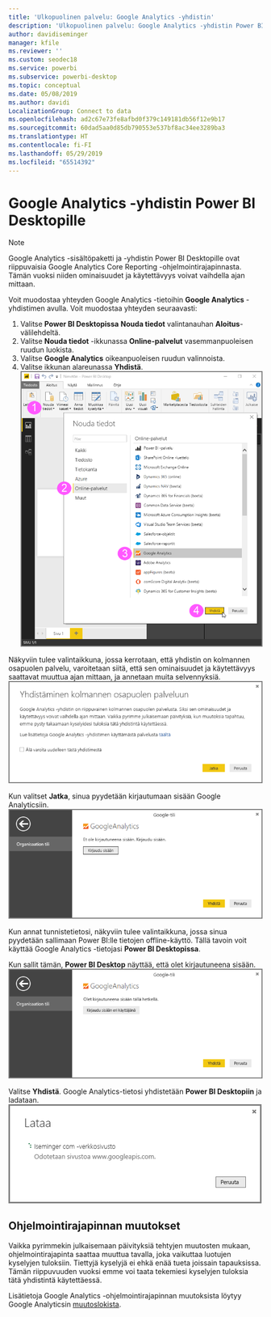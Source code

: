 ```yaml
---
title: 'Ulkopuolinen palvelu: Google Analytics -yhdistin'
description: 'Ulkopuolinen palvelu: Google Analytics -yhdistin Power BI Desktopille'
author: davidiseminger
manager: kfile
ms.reviewer: ''
ms.custom: seodec18
ms.service: powerbi
ms.subservice: powerbi-desktop
ms.topic: conceptual
ms.date: 05/08/2019
ms.author: davidi
LocalizationGroup: Connect to data
ms.openlocfilehash: ad2c67e73fe8afbd0f379c149181db56f12e9b17
ms.sourcegitcommit: 60dad5aa0d85db790553e537bf8ac34ee3289ba3
ms.translationtype: HT
ms.contentlocale: fi-FI
ms.lasthandoff: 05/29/2019
ms.locfileid: "65514392"
---
```

# <a name="google-analytics-connector-for-power-bi-desktop"></a>Google Analytics -yhdistin Power BI Desktopille
> [!NOTE]
> Google Analytics -sisältöpaketti ja -yhdistin Power BI Desktopille ovat riippuvaisia Google Analytics Core Reporting -ohjelmointirajapinnasta. Tämän vuoksi niiden ominaisuudet ja käytettävyys voivat vaihdella ajan mittaan.

Voit muodostaa yhteyden Google Analytics -tietoihin **Google Analytics** -yhdistimen avulla. Voit muodostaa yhteyden seuraavasti:

1. Valitse **Power BI Desktopissa** **Nouda tiedot** valintanauhan **Aloitus**-välilehdeltä.
2. Valitse **Nouda tiedot** -ikkunassa **Online-palvelut** vasemmanpuoleisen ruudun luokista.
3. Valitse **Google Analytics** oikeanpuoleisen ruudun valinnoista.
4. Valitse ikkunan alareunassa **Yhdistä**.  
   ![](media/service-google-analytics-connector/tps_googleanalytics_1.png)

Näkyviin tulee valintaikkuna, jossa kerrotaan, että yhdistin on kolmannen osapuolen palvelu, varoitetaan siitä, että sen ominaisuudet ja käytettävyys saattavat muuttua ajan mittaan, ja annetaan muita selvennyksiä.  
![](media/service-google-analytics-connector/tps_googleanalytics_2.png)

Kun valitset **Jatka**, sinua pyydetään kirjautumaan sisään Google Analyticsiin.  
![](media/service-google-analytics-connector/tps_googleanalytics_3.png)

Kun annat tunnistetietosi, näkyviin tulee valintaikkuna, jossa sinua pyydetään sallimaan Power BI:lle tietojen offline-käyttö. Tällä tavoin voit käyttää Google Analytics -tietojasi **Power BI Desktopissa**.  

Kun sallit tämän, **Power BI Desktop** näyttää, että olet kirjautuneena sisään.  
![](media/service-google-analytics-connector/tps_googleanalytics_5.png)

Valitse **Yhdistä**. Google Analytics-tietosi yhdistetään **Power BI Desktopiin** ja ladataan.  
![](media/service-google-analytics-connector/tps_googleanalytics_6.png)

## <a name="changes-to-the-api"></a>Ohjelmointirajapinnan muutokset
Vaikka pyrimmekin julkaisemaan päivityksiä tehtyjen muutosten mukaan, ohjelmointirajapinta saattaa muuttua tavalla, joka vaikuttaa luotujen kyselyjen tuloksiin. Tiettyjä kyselyjä ei ehkä enää tueta joissain tapauksissa. Tämän riippuvuuden vuoksi emme voi taata tekemiesi kyselyjen tuloksia tätä yhdistintä käytettäessä.

Lisätietoja Google Analytics -ohjelmointirajapinnan muutoksista löytyy Google Analyticsin [muutoslokista](https://developers.google.com/analytics/devguides/changelog).

